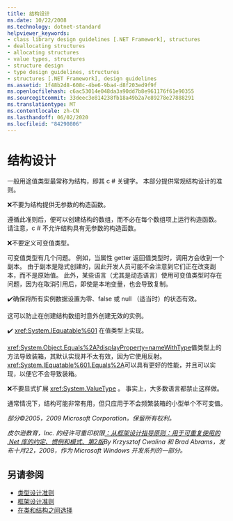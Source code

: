```yaml
---
title: 结构设计
ms.date: 10/22/2008
ms.technology: dotnet-standard
helpviewer_keywords:
- class library design guidelines [.NET Framework], structures
- deallocating structures
- allocating structures
- value types, structures
- structure design
- type design guidelines, structures
- structures [.NET Framework], design guidelines
ms.assetid: 1f48b2d8-608c-4be6-9ba4-d8f203ed9f9f
ms.openlocfilehash: c6ac53014e048da3a90dd7b8e961176f61e90355
ms.sourcegitcommit: 33deec3e814238fb18a49b2a7e89278e27888291
ms.translationtype: MT
ms.contentlocale: zh-CN
ms.lasthandoff: 06/02/2020
ms.locfileid: "84290806"
---
```

# <a name="struct-design"></a>结构设计
一般用途值类型最常称为结构，即其 c # 关键字。 本部分提供常规结构设计的准则。

 ❌不要为结构提供无参数的构造函数。

 遵循此准则后，便可以创建结构的数组，而不必在每个数组项上运行构造函数。 请注意，c # 不允许结构具有无参数的构造函数。

 ❌不要定义可变值类型。

 可变值类型有几个问题。 例如，当属性 getter 返回值类型时，调用方会收到一个副本。 由于副本是隐式创建的，因此开发人员可能不会注意到它们正在改变副本，而不是原始值。 此外，某些语言（尤其是动态语言）使用可变值类型时存在问题，因为在取消引用后，即使是本地变量，也会导致复制。

 ✔️确保将所有实例数据设置为零、false 或 null （适当时）的状态有效。

 这可以防止在创建结构数组时意外创建无效的实例。

 ✔️ <xref:System.IEquatable%601> 在值类型上实现。

 <xref:System.Object.Equals%2A?displayProperty=nameWithType>值类型上的方法导致装箱，其默认实现并不太有效，因为它使用反射。 <xref:System.IEquatable%601.Equals%2A>可以具有更好的性能，并且可以实现，以便它不会导致装箱。

 ❌不要显式扩展 <xref:System.ValueType> 。 事实上，大多数语言都禁止这样做。

 通常情况下，结构可能非常有用，但只应用于不会频繁装箱的小型单个不可变值。

 *部分©2005，2009 Microsoft Corporation。保留所有权利。*

 *皮尔逊教育，Inc. 的经许可重印权限[：从框架设计指导原则：用于可重复使用的 .Net 库的约定、惯例和模式、第2版](https://www.informit.com/store/framework-design-guidelines-conventions-idioms-and-9780321545619)By Krzysztof Cwalina 和 Brad Abrams，发布十月22，2008，作为 Microsoft Windows 开发系列的一部分。*

## <a name="see-also"></a>另请参阅

- [类型设计准则](type.md)
- [框架设计准则](index.md)
- [在类和结构之间选择](choosing-between-class-and-struct.md)
